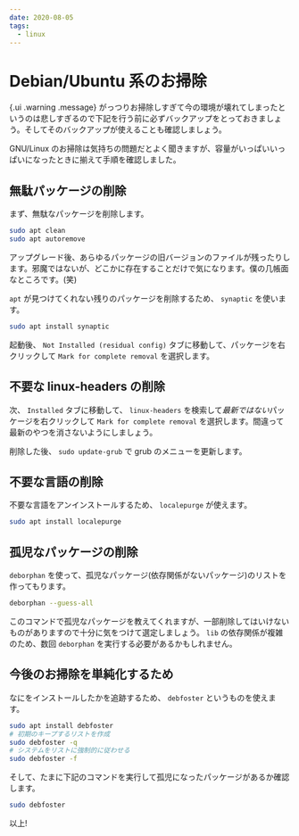 ```yaml
---
date: 2020-08-05
tags:
  - linux
---
```


# Debian/Ubuntu 系のお掃除

{.ui .warning .message}
がっつりお掃除しすぎて今の環境が壊れてしまったというのは悲しすぎるので下記を行う前に必ずバックアップをとっておきましょう。そしてそのバックアップが使えることも確認しましょう。

GNU/Linux のお掃除は気持ちの問題だとよく聞きますが、容量がいっぱいいっぱいになったときに揃えて手順を確認しました。


## 無駄パッケージの削除

まず、無駄なパッケージを削除します。

```sh
sudo apt clean
sudo apt autoremove
```

アップグレード後、あらゆるパッケージの旧バージョンのファイルが残ったりします。邪魔ではないが、どこかに存在することだけで気になります。僕の几帳面なところです。(笑)

`apt` が見つけてくれない残りのパッケージを削除するため、 `synaptic` を使います。

```sh
sudo apt install synaptic
```

起動後、 `Not Installed (residual config)` タブに移動して、パッケージを右クリックして `Mark for complete removal` を選択します。


## 不要な linux-headers の削除

次、 `Installed` タブに移動して、 `linux-headers` を検索して*最新ではない*パッケージを右クリックして `Mark for complete removal` を選択します。間違って最新のやつを消さないようにしましょう。

削除した後、 `sudo update-grub` で grub のメニューを更新します。


## 不要な言語の削除

不要な言語をアンインストールするため、 `localepurge` が使えます。

```sh
sudo apt install localepurge
```


## 孤児なパッケージの削除

`deborphan` を使って、孤児なパッケージ(依存関係がないパッケージ)のリストを作ってもります。


```sh
deborphan --guess-all
```

このコマンドで孤児なパッケージを教えてくれますが、一部削除してはいけないものがありますので十分に気をつけて選定しましょう。
`lib` の依存関係が複雑のため、数回 `deborphan` を実行する必要があるかもしれません。


## 今後のお掃除を単純化するため

なにをインストールしたかを追跡するため、 `debfoster` というものを使えます。

```sh
sudo apt install debfoster
# 初期のキープするリストを作成
sudo debfoster -q
# システムをリストに強制的に従わせる
sudo debfoster -f
```

そして、たまに下記のコマンドを実行して孤児になったパッケージがあるか確認します。

```sh
sudo debfoster
```

以上!
